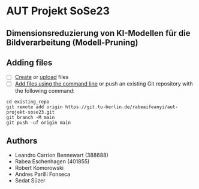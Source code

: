 # AUT Projekt SoSe23
## Dimensionsreduzierung von KI-Modellen für die Bildverarbeitung (Modell-Pruning)


## Adding files
- [ ] [Create](https://docs.gitlab.com/ee/user/project/repository/web_editor.html#create-a-file) or [upload](https://docs.gitlab.com/ee/user/project/repository/web_editor.html#upload-a-file) files
- [ ] [Add files using the command line](https://docs.gitlab.com/ee/gitlab-basics/add-file.html#add-a-file-using-the-command-line) or push an existing Git repository with the following command:

```
cd existing_repo
git remote add origin https://git.tu-berlin.de/rabeaifeanyi/aut-projekt-sose23.git
git branch -M main
git push -uf origin main
```

## Authors
- Leandro Carrion Bennewart (388688)
- Rabea Eschenhagen (401855)
- Robert Komorowski
- Andres Parilli Fonseca
- Sedat Süzer
